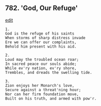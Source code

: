
## 782.  'God, Our Refuge'
[edit](https://docs.google.com/document/d/1EzBG71LkKojW2lL7gmebz__y7SYkmJMO/edit?mode=html)



    1.
    God is the refuge of his saints
    When storms of sharp distress invade
    Ere we can offer our complaints,
    Behold him present with his aid.

    2.
    Loud may the troubled ocean roar;
    In sacred peace our souls abide;
    While ev'ry nation, ev'ry shore,
    Trembles, and dreads the swelling tide.

    3.
    Zion enjoys her Monarch's love,
    Secure against a threat'ning hour;
    Nor can her firm foundation move,
    Built on his truth, and armed with pow'r.

